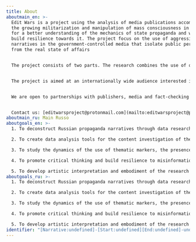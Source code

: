 ```yaml
---
title: About
aboutmain_en: >-
  Edit Wars is a project using the analysis of media publications accompanying
  the growing militarization and manipulation of mass consciousness in Russia
  for a better understanding of the mechanics of state propaganda and ways to
  build resilience towards it. The project focus on the use of aggressive
  narratives in the government-controlled media that isolate public perception
  from the real state of affairs


  The project consists of two parts. The research combines the use of quantitative and qualitative methods of working with data from large datasets to draw meaningful conclusions for the presentation. The artistic part of the project aims to put the findings into a multimedia interactive medium. 


  The project is aimed at an internationally wide audience interested in the specifics and potential threats of Russian propaganda, its mechanisms of persuasion and methods of influencing audiences within the country. The project may be of interest to researchers of media freedom in authoritarian regimes and the consequences of the monopolisation of the information space. The results of the study may be of practical interest as a tool for debunking propaganda myths.


  We are open to partnerships with publishers, media and fact-checking organizations.


  Contact us: [editwarsproject@protonmail.com](mailto:editwarsproject@protonmail.com)
aboutmain_ru: M﻿ain Russo
aboutgoals_en: >-
  1. To deconstruct Russian propaganda narratives through data research

  2. To create data analysis tools for the content investigation of the headlines in Russian online media

  3. To study the dynamics of the use of thematic markers, the presence of propaganda narratives in the headlines, as well as the temporal relationship between events and their media coverage

  4. To promote critical thinking and build resilience to misinformation and its reproduction.

  5. To develop artistic interpretation and embodiment of the research insights to offer new ways of perceiving the material.
aboutgoals_ru: >-
  1. To deconstruct Russian propaganda narratives through data research

  2. To create data analysis tools for the content investigation of the headlines in Russian online media

  3. To study the dynamics of the use of thematic markers, the presence of propaganda narratives in the headlines, as well as the temporal relationship between events and their media coverage

  4. To promote critical thinking and build resilience to misinformation and its reproduction.

  5. To develop artistic interpretation and embodiment of the research insights to offer new ways of perceiving the material.
identifier: "[Narrative:undefined]-[Start:undefined][End:undefined]-undefined"
---
```

